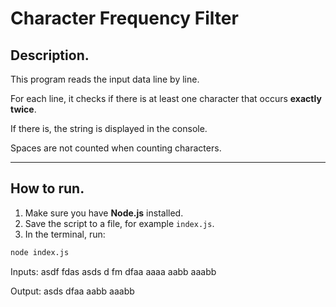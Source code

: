 # Character Frequency Filter

## Description.

This program reads the input data line by line.

For each line, it checks if there is at least one character that occurs **exactly twice**.

If there is, the string is displayed in the console.

Spaces are not counted when counting characters.

---

## How to run.

1. Make sure you have **Node.js** installed.
2. Save the script to a file, for example `index.js`.
3. In the terminal, run:

```bash
node index.js
```

Inputs:
asdf
fdas
asds
d fm
dfaa
aaaa
aabb
aaabb

Output:
asds
dfaa
aabb
aaabb
